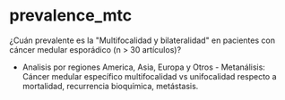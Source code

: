 # prevalence_mtc
¿Cuán prevalente es la "Multifocalidad y bilateralidad" en pacientes con cáncer medular esporádico (n > 30 artículos)? 
- Analisis por regiones America, Asia, Europa y Otros -
Metanálisis: Cáncer medular específico multifocalidad vs unifocalidad respecto a mortalidad, recurrencia bioquímica, metástasis.
